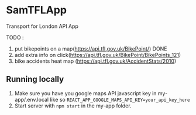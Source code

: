 # SamTFLApp
Transport for London API App

TODO : 
1. put bikepoints on a map(https://api.tfl.gov.uk/BikePoint/) DONE
2. add extra info on click(https://api.tfl.gov.uk/BikePoint/BikePoints_121)
3. bike accidents heat map (https://api.tfl.gov.uk/AccidentStats/2010)

## Running locally
1. Make sure you have you google maps API javascript key in my-app/.env.local like so
`REACT_APP_GOOGLE_MAPS_API_KEY=your_api_key_here`
2. Start server with `npm start` in the my-app folder.
